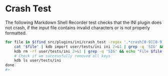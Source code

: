 # Crash Test

The following Markdown Shell Recorder test checks that the INI plugin does not crash, if the input file contains invalid characters or is
not properly formatted.

```sh
for file in $(find src/plugins/ini/crash_test -regex '.*crash[0-9][0-9]*.ini$' | sort); do                \
	cat "$file" | kdb import user/tests/ini ini 2>&1 | grep -q 'SIG' && echo "File $file caused a crash"    \
	kdb rm -rf user/tests/ini 2>&1 | grep -q 'SIG' && echo "File $file caused a crash"                      \
	# Check if we successfully removed all keys                                                             \
	kdb ls user/tests/ini                                                                                   \
done
#>
```
